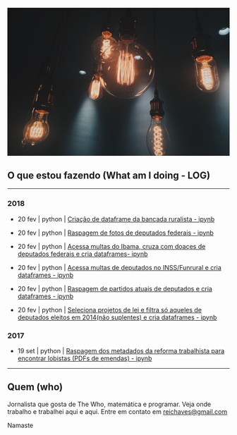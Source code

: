 [![highlights](doc/pexels-photo-401107.jpeg)](https://github.com/reichaves)

## O que estou fazendo (What am I doing - LOG)
----

### 2018
+ 20 fev | python | [Criação de dataframe da bancada ruralista - ipynb](https://github.com/Reporter-Brasil/Ruralometro/blob/master/bancada/robancada.ipynb)

+ 20 fev | python | [Raspagem de fotos de deputados federais - ipynb](https://github.com/Reporter-Brasil/Ruralometro/blob/master/fotos/robofoto.ipynb)

+ 20 fev | python | [Acessa multas do Ibama, cruza com doaçes de deputados federais e cria dataframes- ipynb](https://github.com/Reporter-Brasil/Ruralometro/blob/master/ibama/robobama.ipynb)

+ 20 fev | python | [Acessa multas de deputados no INSS/Funrural e cria dataframes - ipynb](https://github.com/Reporter-Brasil/Ruralometro/blob/master/inss_funrural/robofun.ipynb)

+ 20 fev | python | [Raspagem de partidos atuais de deputados e cria dataframes - ipynb](https://github.com/Reporter-Brasil/Ruralometro/blob/master/partidos/robatual.ipynb)

+ 20 fev | python | [Seleciona projetos de lei e filtra só aqueles de deputados eleitos em 2014(não suplentes) e cria dataframes - ipynb](https://github.com/Reporter-Brasil/Ruralometro/blob/master/projetos/roboprojetos.ipynb)



### 2017
+ 19 set | python | [Raspagem dos metadados da reforma trabalhista para encontrar lobistas (PDFs de emendas) - ipynb](https://github.com/reichaves/reftrab/blob/master/chupaemenda.ipynb)

----
## Quem (who)
Jornalista que gosta de The Who, matemática e programar. Veja onde trabalho e trabalhei aqui e aqui. Entre em contato em reichaves@gmail.com

Namaste

